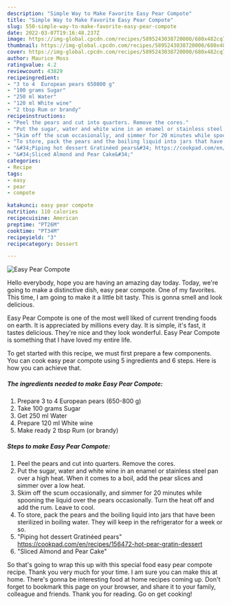 ```yaml
---
description: "Simple Way to Make Favorite Easy Pear Compote"
title: "Simple Way to Make Favorite Easy Pear Compote"
slug: 550-simple-way-to-make-favorite-easy-pear-compote
date: 2022-03-07T19:16:48.237Z
image: https://img-global.cpcdn.com/recipes/5895243038720000/680x482cq70/easy-pear-compote-recipe-main-photo.jpg
thumbnail: https://img-global.cpcdn.com/recipes/5895243038720000/680x482cq70/easy-pear-compote-recipe-main-photo.jpg
cover: https://img-global.cpcdn.com/recipes/5895243038720000/680x482cq70/easy-pear-compote-recipe-main-photo.jpg
author: Maurice Moss
ratingvalue: 4.2
reviewcount: 43829
recipeingredient:
- "3 to 4  European pears 650800 g"
- "100 grams Sugar"
- "250 ml Water"
- "120 ml White wine"
- "2 tbsp Rum or brandy"
recipeinstructions:
- "Peel the pears and cut into quarters. Remove the cores."
- "Put the sugar, water and white wine in an enamel or stainless steel pan over a high heat. When it comes to a boil, add the pear slices and simmer over a low heat."
- "Skim off the scum occasionally, and simmer for 20 minutes while spooning the liquid over the pears occasionally. Turn the heat off and add the rum. Leave to cool."
- "To store, pack the pears and the boiling liquid into jars that have been sterilized in boiling water. They will keep in the refrigerator for a week or so."
- "&#34;Piping hot dessert Gratinéed pears&#34; https://cookpad.com/en/recipes/156472-hot-pear-gratin-dessert"
- "&#34;Sliced Almond and Pear Cake&#34;"
categories:
- Recipe
tags:
- easy
- pear
- compote

katakunci: easy pear compote 
nutrition: 110 calories
recipecuisine: American
preptime: "PT26M"
cooktime: "PT34M"
recipeyield: "3"
recipecategory: Dessert

---
```



![Easy Pear Compote](https://img-global.cpcdn.com/recipes/5895243038720000/680x482cq70/easy-pear-compote-recipe-main-photo.jpg)

Hello everybody, hope you are having an amazing day today. Today, we're going to make a distinctive dish, easy pear compote. One of my favorites. This time, I am going to make it a little bit tasty. This is gonna smell and look delicious.



Easy Pear Compote is one of the most well liked of current trending foods on earth. It is appreciated by millions every day. It is simple, it's fast, it tastes delicious. They're nice and they look wonderful. Easy Pear Compote is something that I have loved my entire life.


To get started with this recipe, we must first prepare a few components. You can cook easy pear compote using 5 ingredients and 6 steps. Here is how you can achieve that.

<!--inarticleads1-->

##### The ingredients needed to make Easy Pear Compote:

1. Prepare 3 to 4  European pears (650-800 g)
1. Take 100 grams Sugar
1. Get 250 ml Water
1. Prepare 120 ml White wine
1. Make ready 2 tbsp Rum (or brandy)




<!--inarticleads2-->

##### Steps to make Easy Pear Compote:

1. Peel the pears and cut into quarters. Remove the cores.
1. Put the sugar, water and white wine in an enamel or stainless steel pan over a high heat. When it comes to a boil, add the pear slices and simmer over a low heat.
1. Skim off the scum occasionally, and simmer for 20 minutes while spooning the liquid over the pears occasionally. Turn the heat off and add the rum. Leave to cool.
1. To store, pack the pears and the boiling liquid into jars that have been sterilized in boiling water. They will keep in the refrigerator for a week or so.
1. &#34;Piping hot dessert Gratinéed pears&#34; https://cookpad.com/en/recipes/156472-hot-pear-gratin-dessert
1. &#34;Sliced Almond and Pear Cake&#34;




So that's going to wrap this up with this special food easy pear compote recipe. Thank you very much for your time. I am sure you can make this at home. There's gonna be interesting food at home recipes coming up. Don't forget to bookmark this page on your browser, and share it to your family, colleague and friends. Thank you for reading. Go on get cooking!
